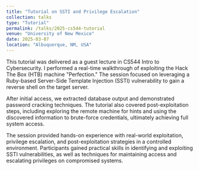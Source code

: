 ```yaml
---
title: "Tutorial on SSTI and Privilege Escalation"
collection: talks
type: "Tutorial"
permalink: /talks/2025-cs544-tutorial
venue: "University of New Mexico"
date: 2025-03-07
location: "Albuquerque, NM, USA"
---
```


This tutorial was delivered as a guest lecture in CS544 Intro to Cybersecurity. I performed a real-time walkthrough of exploiting the Hack The Box (HTB) machine "Perfection." The session focused on leveraging a Ruby-based Server-Side Template Injection (SSTI) vulnerability to gain a reverse shell on the target server.

After initial access, we extracted database output and demonstrated password cracking techniques. The tutorial also covered post-exploitation steps, including exploring the remote machine for hints and using the discovered information to brute-force credentials, ultimately achieving full system access.

The session provided hands-on experience with real-world exploitation, privilege escalation, and post-exploitation strategies in a controlled environment. Participants gained practical skills in identifying and exploiting SSTI vulnerabilities, as well as techniques for maintaining access and escalating privileges on compromised systems.